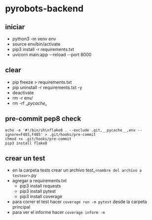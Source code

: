 # pyrobots-backend

## iniciar

- python3 -m venv env
- source env/bin/activate
- pip3 install -r requirements.txt
- uvicorn main:app --reload --port 8000

## clear

- pip freeze > requirements.txt
- pip uninstall -r requirements.txt -y
- deactivate
- rm -r env/
- rm -rf \__pycache\__

## pre-commit pep8 check
```
echo -e '#!/bin/sh\nflake8 . --exclude .git,__pycache__,env --ignore=F403,F405' > .git/hooks/pre-commit
chmod +x .git/hooks/pre-commit
pip3 install flake8
```

## crear un test

- en la carpeta tests crear un archivo test_`<nombre del archivo a testear>`.py
- agregar a requirements.txt
	- pip3 install requests
	- pip3 install pytest
	- pip3 install coverage
- para correr el test hacer `coverage run -m pytest` desde la carpeta principal
- para ver el informe hacer `coverage inform -m`
